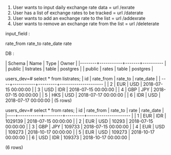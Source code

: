 1. User wants to input daily exchange rate data = url /exrate
2. User has a list of exchange rates to be tracked = url /daterate
3. User wants to add an exchange rate to the list = url /addexrate
4. User wants to remove an exchange rate from the list = url /deleterate


input_field :

rate_from
rate_to
rate_date
rate

DB : 

| Schema |   Name    | Type  |  Owner       |
|--------+-----------+-------+----------    |
| public | listrates | table | postgres     |
| public | rates      | table | postgres    |


 users_dev=# select * from listrates;
  | id | rate_from | rate_to |      rate_date         |
  | ----+-----------+---------+---------------------  |
  | 2 | EUR       | USD     | 2018-07-15 00:00:00     |
  | 3 | USD       | IDR     | 2018-07-15 00:00:00     |
  | 4 | GBP       | JPY     | 2018-07-15 00:00:00     |
  | 5 | HKS       | USD     | 2018-07-17 00:00:00     |
  | 6 | IDR       | USD     | 2018-07-17 00:00:00     |
(5 rows)


users_dev=# select * from rates;
| id | rate_from | rate_to |  rate   |      rate_date         |
|----+-----------+---------+---------+---------------------   |
|  1 | EUR       | IDR     | 1029139 | 2018-07-15 00:00:00    |
|  2 | EUR       | USD     | 10293   | 2018-07-15 00:00:00    |
|  3 | GBP       | JPY     | 109733  | 2018-07-15 00:00:00    |
|  4 | EUR       | USD     | 109273  | 2018-10-17 00:00:00    |
|  5 | EUR       | USD     | 109273  | 2018-10-17 00:00:00    |
|  6 | USD       | IDR     | 109373  | 2018-10-17 00:00:00    |

(6 rows)